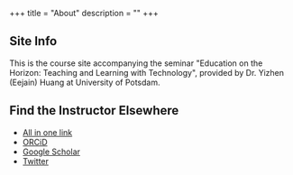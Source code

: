 +++
title = "About"
description = ""
+++

## Site Info

This is the course site accompanying the seminar "Education on the Horizon: Teaching and Learning with Technology", provided by Dr. Yizhen (Eejain) Huang at University of Potsdam.


## Find the Instructor Elsewhere
- [All in one link](https://withkoji.com/@Eejain)
- [ORCiD](https://orcid.org/0000-0002-7041-1927)
- [Google Scholar](https://scholar.google.com/citations?hl=en&pli=1&user=0JRtAtkAAAAJ)
- [Twitter](https://twitter.com/EejainH)
